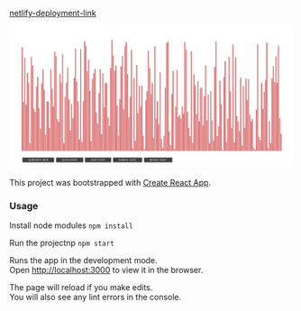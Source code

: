 
[netlify-deployment-link](https://5e5e4c576ee97501e90f3a7b--s0rting-visualizer.netlify.com/)

<img src="./sort.jpg">

This project was bootstrapped with [Create React App](https://github.com/facebook/create-react-app).

### Usage

Install node modules 
`npm install`

Run the projectnp
 `npm start`

Runs the app in the development mode.<br />
Open [http://localhost:3000](http://localhost:3000) to view it in the browser.

The page will reload if you make edits.<br />
You will also see any lint errors in the console.
